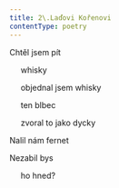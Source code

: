 ```yaml
---
title: 2\.Laďovi Kořenovi
contentType: poetry
---
```


<section>

Chtěl jsem pít

     whisky

     objednal jsem whisky

     ten blbec

     zvoral to jako dycky

</section>

<section>

Nalil nám fernet

</section>

<section>

Nezabil bys

     ho hned?

</section>
